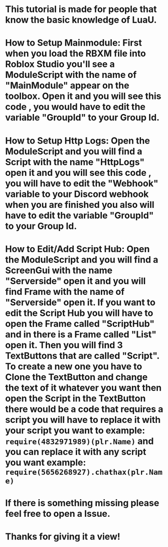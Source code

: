 # This tutorial is made for people that know the basic knowledge of LuaU.

# How to Setup Mainmodule: First when you load the RBXM file into Roblox Studio you'll see a ModuleScript with the name of "MainModule" appear on the toolbox. Open it and you will see this code <link>, you would have to edit the variable "GroupId" to your Group Id. 
# How to Setup Http Logs: Open the ModuleScript and you will find a Script with the name "HttpLogs" open it and you will see this code <link>, you will have to edit the "Webhook" variable to your Discord webhook when you are finished you also will have to edit the variable "GroupId" to your Group Id.

# How to Edit/Add Script Hub: Open the ModuleScript and you will find a ScreenGui with the name "Serverside" open it and you will find Frame with the name of "Serverside" open it. If you want to edit the Script Hub you will have to open the Frame called "ScriptHub" and in there is a Frame called "List" open it. Then you will find 3 TextButtons that are called "Script". To create a new one you have to Clone the TextButton and change the text of it whatever you want then open the Script in the TextButton there would be a code that requires a script you will have to replace it with your script you want to example: `require(4832971989)(plr.Name)` and you can replace it with any script you want example: `require(5656268927).chathax(plr.Name)`

# If there is something missing please feel free to open a Issue.

# Thanks for giving it a view!
